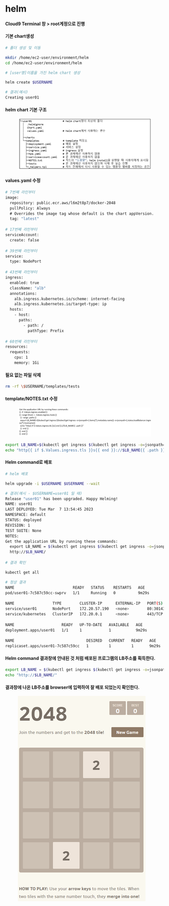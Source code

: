 # helm

#### Cloud9 Terminal 창 > root계정으로 진행

#### 기본 chart생성

```bash
# 폴더 생성 및 이동
```

```bash
mkdir /home/ec2-user/environment/helm​
cd /home/ec2-user/environment/helm
```

```bash
# [user명]이름을 가진 helm chart 생성
```

```bash
helm create $USERNAME
```

```bash
# 결과(예시)
Creating user01
```

#### helm chart 기본 구조

<figure><img src="../.gitbook/assets/image (3).png" alt=""><figcaption></figcaption></figure>

#### values.yaml 수정

```bash
# 7번째 라인부터
image:
  repository: public.ecr.aws/l6m2t8p7/docker-2048
  pullPolicy: Always
  # Overrides the image tag whose default is the chart appVersion.
  tag: "latest"
 
# 17번째 라인부터
serviceAccount:
  create: false
 
# 39번째 라인부터
service:
  type: NodePort
 
# 43번째 라인부터
ingress:
  enabled: true
  className: "alb"
  annotations:
    alb.ingress.kubernetes.io/scheme: internet-facing
    alb.ingress.kubernetes.io/target-type: ip
  hosts:
    - host:
      paths:
        - path: /
          pathType: Prefix
 
# 60번째 라인부터
resources:
  requests:
    cpu: 1
    memory: 1Gi
```

#### 필요 없는 파일 삭제

```bash
rm -rf \$USERNAME/templates/tests
```

#### template/NOTES.txt 수정

<figure><img src="../.gitbook/assets/image (18).png" alt=""><figcaption></figcaption></figure>

```bash
export LB_NAME=$(kubectl get ingress $(kubectl get ingress -o=jsonpath={.items[*].metadata.name}) -o=jsonpath={.status.loadBalancer.ingress[*].hostname})
echo "http{{ if $.Values.ingress.tls }}s{{ end }}://$LB_NAME{{ .path }}"
```

#### Helm command로 배포

```bash
# helm 배포
```

```bash
helm upgrade -i $USERNAME $USERNAME --wait
```

```bash
# 결과(예시 - $USERNAME=user01 일 때)
Release "user01" has been upgraded. Happy Helming!
NAME: user01
LAST DEPLOYED: Tue Mar  7 13:54:45 2023
NAMESPACE: default
STATUS: deployed
REVISION: 1
TEST SUITE: None
NOTES:
Get the application URL by running these commands:
  export LB_NAME = $(kubectl get ingress $(kubectl get ingress -o=jsonpath={.items[*].metadata.name}) -o=jsonpath={.status.loadBalancer.ingress[*].hostname})
  http://$LB_NAME/
 
# 결과 확인
```

```bash
kubectl get all
```

```bash
# 정상 결과
NAME                          READY   STATUS    RESTARTS   AGE
pod/user01-7c587c59cc-swprv   1/1     Running   0          9m29s
 
NAME                 TYPE        CLUSTER-IP      EXTERNAL-IP   PORT(S)        AGE
service/user01       NodePort    172.20.57.190   <none>        80:30143/TCP   9m29s
service/kubernetes   ClusterIP   172.20.0.1      <none>        443/TCP        50m
 
NAME                     READY   UP-TO-DATE   AVAILABLE   AGE
deployment.apps/user01   1/1     1            1           9m29s
 
NAME                                DESIRED   CURRENT   READY   AGE
replicaset.apps/user01-7c587c59cc   1         1         1       9m29s
```

#### Helm command 결과창에 안내된 것 처럼 배포된 프로그램의 LB주소를 획득한다.

```bash
export LB_NAME = $(kubectl get ingress $(kubectl get ingress -o=jsonpath={.items[*].metadata.name}) -o=jsonpath={.status.loadBalancer.ingress[*].hostname})  
echo "http://$LB_NAME/"
```

#### 결과창에 나온 LB주소를 browser에 입력하여 잘 배포 되었는지 확인한다.

<figure><img src="../.gitbook/assets/image (25).png" alt=""><figcaption></figcaption></figure>
